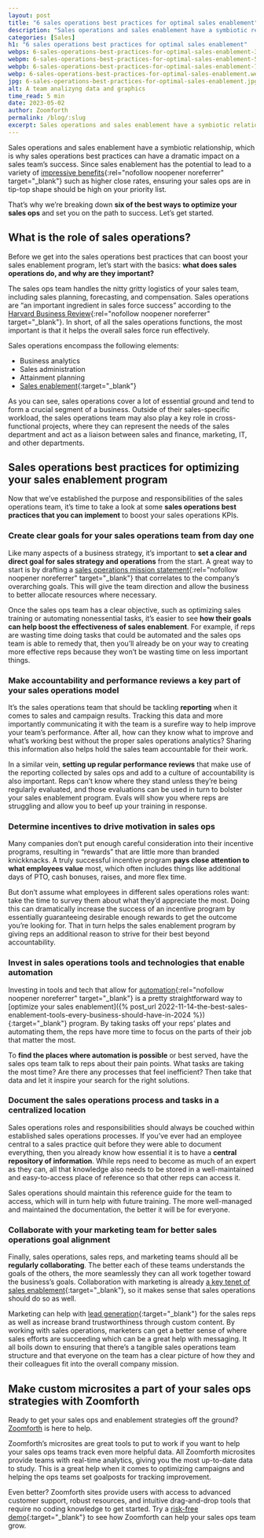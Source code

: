 ```yaml
---
layout: post
title: "6 sales operations best practices for optimal sales enablement"
description: "Sales operations and sales enablement have a symbiotic relationship, which is why sales operations best practices can determine your sales team’s success"
categories: [Sales]
h1: "6 sales operations best practices for optimal sales enablement"
webps: 6-sales-operations-best-practices-for-optimal-sales-enablement-376.webp
webpm: 6-sales-operations-best-practices-for-optimal-sales-enablement-564.webp
webpb: 6-sales-operations-best-practices-for-optimal-sales-enablement-744.webp
webp: 6-sales-operations-best-practices-for-optimal-sales-enablement.webp
jpg: 6-sales-operations-best-practices-for-optimal-sales-enablement.jpg
alt: A team analizyng data and graphics
time_read: 5 min
date: 2023-05-02
author: Zoomforth
permalink: /blog/:slug
excerpt: Sales operations and sales enablement have a symbiotic relationship, which is why sales operations best practices can have a dramatic impact on a sales team’s success.
---
```

Sales operations and sales enablement have a symbiotic relationship, which is why sales operations best practices can have a dramatic impact on a sales team’s success. Since sales enablement has the potential to lead to a variety of [impressive benefits](https://spotio.com/blog/sales-enablement/){:rel="nofollow noopener noreferrer" target="_blank"} such as higher close rates, ensuring your sales ops are in tip-top shape should be high on your priority list.

That’s why we’re breaking down **six of the best ways to optimize your sales ops** and set you on the path to success. Let’s get started.

## What is the role of sales operations?

Before we get into the sales operations best practices that can boost your sales enablement program, let’s start with the basics: **what does sales operations do, and why are they important?**

The sales ops team handles the nitty gritty logistics of your sales team, including sales planning, forecasting, and compensation. Sales operations are “an important ingredient in sales force success” according to the [Harvard Business Review](https://hbr.org/2014/12/why-sales-ops-is-so-hard-to-get-right){:rel="nofollow noopener noreferrer" target="_blank"}. In short, of all the sales operations functions, the most important is that it helps the overall sales force run effectively.

Sales operations encompass the following elements:

* Business analytics
* Sales administration
* Attainment planning
* [Sales enablement]({{'blog/what-is-sales-enablement'|relative_url}}){:target="_blank"}

As you can see, sales operations cover a lot of essential ground and tend to form a crucial segment of a business. Outside of their sales-specific workload, the sales operations team may also play a key role in cross-functional projects, where they can represent the needs of the sales department and act as a liaison between sales and finance, marketing, IT, and other departments.

## Sales operations best practices for optimizing your sales enablement program

Now that we’ve established the purpose and responsibilities of the sales operations team, it’s time to take a look at some **sales operations best practices that you can implement** to boost your sales operations KPIs.

### Create clear goals for your sales operations team from day one

Like many aspects of a business strategy, it’s important to **set a clear and direct goal for sales strategy and operations** from the start. A great way to start is by drafting a [sales operations mission statement](https://www.indeed.com/career-advice/career-development/how-to-write-mission-statement){:rel="nofollow noopener noreferrer" target="_blank"} that correlates to the company’s overarching goals. This will give the team direction and allow the business to better allocate resources where necessary.

Once the sales ops team has a clear objective, such as optimizing sales training or automating nonessential tasks, it’s easier to see **how their goals can help boost the effectiveness of sales enablement**. For example, if reps are wasting time doing tasks that could be automated and the sales ops team is able to remedy that, then you’ll already be on your way to creating more effective reps because they won’t be wasting time on less important things.

### Make accountability and performance reviews a key part of your sales operations model

It’s the sales operations team that should be tackling **reporting** when it comes to sales and campaign results. Tracking this data and more importantly communicating it with the team is a surefire way to help improve your team’s performance. After all, how can they know what to improve and what’s working best without the proper sales operations analytics? Sharing this information also helps hold the sales team accountable for their work.

In a similar vein, **setting up regular performance reviews** that make use of the reporting collected by sales ops and add to a culture of accountability is also important. Reps can’t know where they stand unless they’re being regularly evaluated, and those evaluations can be used in turn to bolster your sales enablement program. Evals will show you where reps are struggling and allow you to beef up your training in response.

### Determine incentives to drive motivation in sales ops

Many companies don’t put enough careful consideration into their incentive programs, resulting in “rewards” that are little more than branded knickknacks. A truly successful incentive program **pays close attention to what employees value** most, which often includes things like additional days of PTO, cash bonuses, raises, and more flex time.

But don’t assume what employees in different sales operations roles want: take the time to survey them about what they’d appreciate the most. Doing this can dramatically increase the success of an incentive program by essentially guaranteeing desirable enough rewards to get the outcome you’re looking for. That in turn helps the sales enablement program by giving reps an additional reason to strive for their best beyond accountability.

### Invest in sales operations tools and technologies that enable automation

Investing in tools and tech that allow for [automation](https://www.businessnewsdaily.com/15909-workplace-automation-benefits.html){:rel="nofollow noopener noreferrer" target="_blank"} is a pretty straightforward way to [optimize your sales enablement]({% post_url 2022-11-14-the-best-sales-enablement-tools-every-business-should-have-in-2024 %}){:target="_blank"} program. By taking tasks off your reps’ plates and automating them, the reps have more time to focus on the parts of their job that matter the most.

To **find the places where automation is possible** or best served, have the sales ops team talk to reps about their pain points. What tasks are taking the most time? Are there any processes that feel inefficient? Then take that data and let it inspire your search for the right solutions.

### Document the sales operations process and tasks in a centralized location

Sales operations roles and responsibilities should always be couched within established sales operations processes. If you’ve ever had an employee central to a sales practice quit before they were able to document everything, then you already know how essential it is to have a **central repository of information**. While reps need to become as much of an expert as they can, all that knowledge also needs to be stored in a well-maintained and easy-to-access place of reference so that other reps can access it.

Sales operations should maintain this reference guide for the team to access, which will in turn help with future training. The more well-managed and maintained the documentation, the better it will be for everyone.

### Collaborate with your marketing team for better sales operations goal alignment

Finally, sales operations, sales reps, and marketing teams should all be **regularly collaborating**. The better each of these teams understands the goals of the others, the more seamlessly they can all work together toward the business’s goals. Collaboration with marketing is already [a key tenet of sales enablement]({{'blog/the-10-sales-enablement-metrics-you-should-be-tracking'|relative_url}}){:target="_blank"}, so it makes sense that sales operations should do so as well.

Marketing can help with [lead generation]({{'blog/how-to-create-a-proper-landing-page-for-lead-generation'|relative_url}}){:target="_blank"} for the sales reps as well as increase brand trustworthiness through custom content. By working with sales operations, marketers can get a better sense of where sales efforts are succeeding which can be a great help with messaging. It all boils down to ensuring that there’s a tangible sales operations team structure and that everyone on the team has a clear picture of how they and their colleagues fit into the overall company mission.

## Make custom microsites a part of your sales ops strategies with Zoomforth

Ready to get your sales ops and enablement strategies off the ground? [Zoomforth](/) is here to help.

Zoomforth’s microsites are great tools to put to work if you want to help your sales ops teams track even more helpful data. All Zoomforth microsites provide teams with real-time analytics, giving you the most up-to-date data to study. This is a great help when it comes to optimizing campaigns and helping the ops teams set goalposts for tracking improvement.

Even better? Zoomforth sites provide users with access to advanced customer support, robust resources, and intuitive drag-and-drop tools that require no coding knowledge to get started. Try a [risk-free demo]({{'request-demo'|relative_url}}){:target="_blank"} to see how Zoomforth can help your sales ops team grow.
